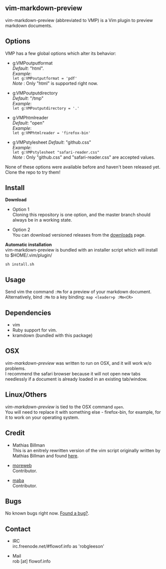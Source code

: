 ## vim-markdown-preview

vim-markdown-preview (abbreviated to VMP) is a Vim plugin to preview markdown
documents.

## Options

VMP has a few global options which alter its behavior:

* g:VMPoutputformat  
  *Default*: "html".  
  *Example*:  
  `let g:VMPoutputformat = 'pdf'`  
  *Note*   : Only "html" is supported right now.  

* g:VMPoutputdirectory  
  *Default*: "/tmp"   
  *Example*:  
  `let g:VMPoutputdirectory = '.'`  

* g:VMPhtmlreader  
  *Default*: "open"   
  *Example*:  
  `let g:VMPhtmlreader = 'firefox-bin'`  

* g:VMPstylesheet
  *Default*: "github.css"  
  *Example*:  
  `let g:VMPstylesheet "safari-reader.css"`  
  *Note*   : Only "github.css" and "safari-reader.css" are accepted values.  

None of these options were available before and haven't been released yet.  
Clone the repo to try them!

## Install

**Download**  

* Option 1  
  Cloning this repository is one option, and the master branch should always be 
  in a working state.
   
* Option 2  
  You can download versioned releases from the 
  [downloads](http://github.com/robgleeson/vim-markdown-preview/downloads) page.

**Automatic installation**  
vim-markdown-preview is bundled with an installer script which will install to 
$HOME/.vim/plugin/

    sh install.sh

## Usage

Send vim the command `:Mm` for a preview of your markdown document.  
Alternatively, bind `:Mm` to a key binding: 
`map <leader>p :Mm<CR>` 


## Dependencies

* vim
* Ruby support for vim.
* kramdown (bundled with this package)

## OSX

_vim-markdown-preview_ was written to run on OSX, and it will work w/o 
problems.  
I recommend the safari browser because it will not open new tabs needlessly 
if a document is already loaded in an existing tab/window.

## Linux/Others

_vim-markdown-preview_ is tied to the OSX command `open`.  
You will need to replace it with something else - firefox-bin, for example, 
for it to work on your operating system.

## Credit

* Mathias Billman  
  This is an enitrely rewritten version of the vim script originally written by
  Mathias Billman and found 
  [here](http://mathias-biilmann.net/2009/1/markdown-preview-in-vim).

* [moreweb](http://github.com/moreweb)  
  Contributor.  

* [maba](http://github.com/maba)  
  Contributor. 


## Bugs

No known bugs right now. 
[Found a bug?](http://github.com/robgleeson/vim-markdown-preview/issues).

## Contact

* IRC  
  irc.freenode.net/#flowof.info as 'robgleeson'

* Mail  
  rob [at] flowof.info


